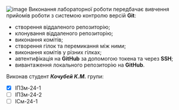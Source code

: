 ![image](https://github.com/user-attachments/assets/eb804bab-310e-4c0d-8d82-8a9f35f99827)
Виконання лабораторної роботи передбачає вивчення прийомів роботи з системою контролю версій **Git**:

- створення віддаленого репозиторію;
- клонування віддаленого репозиторію;
- виконання комітів;
- створення гілок та перемикання між ними;
- виконання комітів у різних гілках;
- автентифікація на **GitHub** за допомогою токена та через **SSH**;
- вивантаження локального репозиторію на **GitHub**.

Виконав студент ***Кочубей К.М.*** групи:
- [x] ІПЗм-24-1  
- [ ] ІПЗм-24-2  
- [ ] ІСм-24-1
